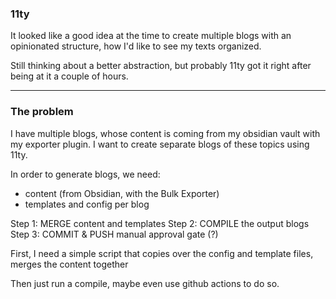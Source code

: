 ### 11ty

It looked like a good idea at the time to create multiple
blogs with an opinionated structure, how I'd like to see my texts
organized.

Still thinking about a better abstraction, but probably 11ty got it right after being at it a couple of hours.

---

### The problem
I have multiple blogs, whose content is coming from my obsidian vault with my exporter plugin.
I want to create separate blogs of these topics using 11ty.

In order to generate blogs, we need:
- content (from Obsidian, with the Bulk Exporter)
- templates and config per blog

Step 1: MERGE content and templates
Step 2: COMPILE the output blogs
Step 3: COMMIT & PUSH manual approval gate (?)

First, I need a simple script that copies over the config and template files, merges the content together

Then just run a compile, maybe even use github actions to do so.


